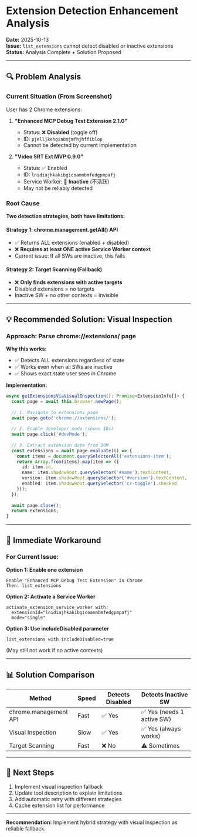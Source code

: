 # Extension Detection Enhancement Analysis

**Date:** 2025-10-13  
**Issue:** `list_extensions` cannot detect disabled or inactive extensions  
**Status:** Analysis Complete + Solution Proposed

---

## 🔍 Problem Analysis

### Current Situation (From Screenshot)

User has 2 Chrome extensions:
1. **"Enhanced MCP Debug Test Extension 2.1.0"**
   - Status: ❌ **Disabled** (toggle off)
   - ID: `pjelljkehgiabmjmfhjhffiblop`
   - Cannot be detected by current implementation

2. **"Video SRT Ext MVP 0.9.0"**
   - Status: ✅ Enabled
   - ID: `lnidiajhkakibgicoamnbmfedgpmpafj`
   - Service Worker: 🔴 **Inactive** (不活跃)
   - May not be reliably detected

### Root Cause

**Two detection strategies, both have limitations:**

#### Strategy 1: chrome.management.getAll() API
- ✅ Returns ALL extensions (enabled + disabled)
- ❌ **Requires at least ONE active Service Worker context**
- Current issue: If all SWs are inactive, this fails

#### Strategy 2: Target Scanning (Fallback)
- ❌ **Only finds extensions with active targets**
- Disabled extensions = no targets
- Inactive SW + no other contexts = invisible

---

## 💡 Recommended Solution: Visual Inspection

### Approach: Parse chrome://extensions/ page

**Why this works:**
- ✅ Detects ALL extensions regardless of state
- ✅ Works even when all SWs are inactive
- ✅ Shows exact state user sees in Chrome

**Implementation:**

```typescript
async getExtensionsViaVisualInspection(): Promise<ExtensionInfo[]> {
  const page = await this.browser.newPage();
  
  // 1. Navigate to extensions page
  await page.goto('chrome://extensions/');
  
  // 2. Enable developer mode (shows IDs)
  await page.click('#devMode');
  
  // 3. Extract extension data from DOM
  const extensions = await page.evaluate(() => {
    const items = document.querySelectorAll('extensions-item');
    return Array.from(items).map(item => ({
      id: item.id,
      name: item.shadowRoot.querySelector('#name').textContent,
      version: item.shadowRoot.querySelector('#version').textContent,
      enabled: item.shadowRoot.querySelector('cr-toggle').checked,
    }));
  });
  
  await page.close();
  return extensions;
}
```

---

## 🚀 Immediate Workaround

### For Current Issue:

**Option 1: Enable one extension**
```
Enable "Enhanced MCP Debug Test Extension" in Chrome
Then: list_extensions
```

**Option 2: Activate a Service Worker**
```
activate_extension_service_worker with:
  extensionId="lnidiajhkakibgicoamnbmfedgpmpafj"
  mode="single"
```

**Option 3: Use includeDisabled parameter**
```
list_extensions with includeDisabled=true
```
(May still not work if no active contexts)

---

## 📊 Solution Comparison

| Method | Speed | Detects Disabled | Detects Inactive SW |
|--------|-------|------------------|---------------------|
| chrome.management API | Fast | ✅ Yes | ✅ Yes (needs 1 active SW) |
| Visual Inspection | Slow | ✅ Yes | ✅ Yes (always works) |
| Target Scanning | Fast | ❌ No | ⚠️ Sometimes |

---

## 🎯 Next Steps

1. Implement visual inspection fallback
2. Update tool description to explain limitations
3. Add automatic retry with different strategies
4. Cache extension list for performance

---

**Recommendation:** Implement hybrid strategy with visual inspection as reliable fallback.
